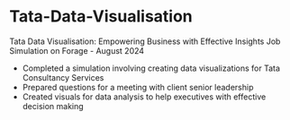 # Tata-Data-Visualisation

Tata Data Visualisation: Empowering Business with Effective Insights Job Simulation on Forage - August 2024

 * Completed a simulation involving creating data visualizations for Tata Consultancy Services
 * Prepared questions for a meeting with client senior leadership
 * Created visuals for data analysis to help executives with effective decision making
